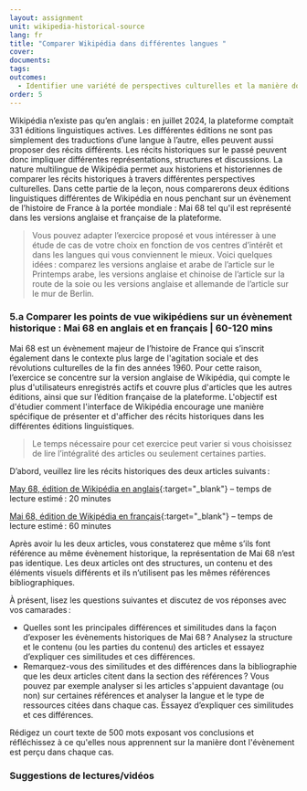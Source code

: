 ```yaml
---
layout: assignment
unit: wikipedia-historical-source 
lang: fr
title: "Comparer Wikipédia dans différentes langues "
cover:
documents:
tags:
outcomes: 
  - Identifier une variété de perspectives culturelles et la manière dont elles sont exprimées dans les récits historiques de Wikipédia 
order: 5
---
```

Wikipédia n’existe pas qu’en anglais&#x202F;: en juillet 2024, la plateforme comptait 331 éditions linguistiques actives. Les différentes éditions ne sont pas simplement des traductions d’une langue à l’autre, elles peuvent aussi proposer des récits différents. Les récits historiques sur le passé peuvent donc impliquer différentes représentations, structures et discussions. La nature multilingue de Wikipédia permet aux historiens et historiennes de comparer les récits historiques à travers différentes perspectives culturelles. Dans cette partie de la leçon, nous comparerons deux éditions linguistiques différentes de Wikipédia en nous penchant sur un évènement de l’histoire de France à la portée mondiale : Mai 68 tel qu'il est représenté dans les versions anglaise et française de la plateforme.

> Vous pouvez adapter l’exercice proposé et vous intéresser à une étude de cas de votre choix en fonction de vos centres d’intérêt et dans les langues qui vous conviennent le mieux. Voici quelques idées&#x202F;: comparez les versions anglaise et arabe de l’article sur le Printemps arabe, les versions anglaise et chinoise de l’article sur la route de la soie ou les versions anglaise et allemande de l’article sur le mur de Berlin.

<!-- more -->

<!-- briefing-student -->

### 5.a Comparer les points de vue wikipédiens sur un évènement historique : Mai 68 en anglais et en français | 60-120 mins
<!-- section-contents -->

Mai 68 est un évènement majeur de l’histoire de France qui s’inscrit également dans le contexte plus large de l'agitation sociale et des révolutions culturelles de la fin des années 1960. Pour cette raison, l’exercice se concentre sur la version anglaise de Wikipédia, qui compte le plus d'utilisateurs enregistrés actifs et couvre plus d'articles que les autres éditions, ainsi que sur l’édition française de la plateforme. L'objectif est d'étudier comment l'interface de Wikipédia encourage une manière spécifique de présenter et d'afficher des récits historiques dans les différentes éditions linguistiques.

> Le temps nécessaire pour cet exercice peut varier si vous choisissez de lire l’intégralité des articles ou seulement certaines parties.

D’abord, veuillez lire les récits historiques des deux articles suivants&#x202F;:

[May 68, édition de Wikipédia en anglais](https://en.wikipedia.org/wiki/May_68#:~:text=Beginning%20in%20May%201968%2C%20a,France%20came%20to%20a%20halt){:target="_blank"} – temps de lecture estimé&#x202F;: 20 minutes

[Mai 68, édition de Wikipédia en français](https://fr.wikipedia.org/wiki/Mai_68){:target="_blank"} – temps de lecture estimé&#x202F;: 60 minutes
 
Après avoir lu les deux articles, vous constaterez que même s’ils font référence au même évènement historique, la représentation de Mai 68 n’est pas identique. Les deux articles ont des structures, un contenu et des éléments visuels différents et ils n’utilisent pas les mêmes références bibliographiques.

À présent, lisez les questions suivantes et discutez de vos réponses avec vos camarades&#x202F;:

- Quelles sont les principales différences et similitudes dans la façon d’exposer les évènements historiques de Mai 68&#x202F;? Analysez la structure et le contenu (ou les parties du contenu) des articles et essayez d’expliquer ces similitudes et ces différences.
- Remarquez-vous des similitudes et des différences dans la bibliographie que les deux articles citent dans la section des références&#x202F;? Vous pouvez par exemple analyser si les articles s'appuient davantage (ou non) sur certaines références et analyser la langue et le type de ressources citées dans chaque cas. Essayez d’expliquer ces similitudes et ces différences.

Rédigez un court texte de 500 mots exposant vos conclusions et réfléchissez à ce qu'elles nous apprennent sur la manière dont l'évènement est perçu dans chaque cas.

<!-- section -->

### Suggestions de lectures/vidéos
<!-- section-contents --> 
<!--
Vrandečić, Denny. “Collaborating on the Sum of All Knowledge Across Languages.” In _Wikipedia @20. Stories of an Incomplete Revolution_, edited by Joseph Reagle and Jackie Koerner. Massachusetts: MIT Press 2020, [https://wikipedia20.mitpress.mit.edu/pub/svu3uy1z/release/2](https://wikipedia20.mitpress.mit.edu/pub/svu3uy1z/release/2){:target="_blank"}

Fichman, Pnina, and Noriko Hara. _Global Wikipedia: International and Cross-Cultural Issues in Online Collaboration_. Lanham: Rowman et Littlefield, 2014
-->

<!-- briefing-teacher -->

